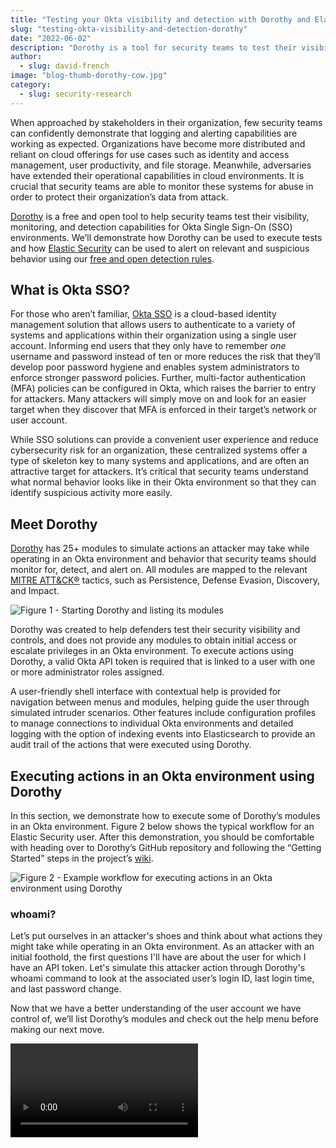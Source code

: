 ```yaml
---
title: "Testing your Okta visibility and detection with Dorothy and Elastic Security"
slug: "testing-okta-visibility-and-detection-dorothy"
date: "2022-06-02"
description: "Dorothy is a tool for security teams to test their visibility and detection capabilities for their Okta environment. IAM solutions are frequently targeted by adversaries but poorly monitored. Learn how to get started with Dorothy in this post."
author:
  - slug: david-french
image: "blog-thumb-dorothy-cow.jpg"
category:
  - slug: security-research
---
```


When approached by stakeholders in their organization, few security teams can confidently demonstrate that logging and alerting capabilities are working as expected. Organizations have become more distributed and reliant on cloud offerings for use cases such as identity and access management, user productivity, and file storage. Meanwhile, adversaries have extended their operational capabilities in cloud environments. It is crucial that security teams are able to monitor these systems for abuse in order to protect their organization’s data from attack.

[Dorothy](https://github.com/elastic/dorothy) is a free and open tool to help security teams test their visibility, monitoring, and detection capabilities for Okta Single Sign-On (SSO) environments. We’ll demonstrate how Dorothy can be used to execute tests and how [Elastic Security](https://www.elastic.co/security) can be used to alert on relevant and suspicious behavior using our [free and open detection rules](https://github.com/elastic/detection-rules/).

## What is Okta SSO?

For those who aren’t familiar, [Okta SSO](https://www.okta.com/products/single-sign-on/) is a cloud-based identity management solution that allows users to authenticate to a variety of systems and applications within their organization using a single user account. Informing end users that they only have to remember _one_ username and password instead of ten or more reduces the risk that they’ll develop poor password hygiene and enables system administrators to enforce stronger password policies. Further, multi-factor authentication (MFA) policies can be configured in Okta, which raises the barrier to entry for attackers. Many attackers will simply move on and look for an easier target when they discover that MFA is enforced in their target’s network or user account.

While SSO solutions can provide a convenient user experience and reduce cybersecurity risk for an organization, these centralized systems offer a type of skeleton key to many systems and applications, and are often an attractive target for attackers. It’s critical that security teams understand what normal behavior looks like in their Okta environment so that they can identify suspicious activity more easily.

## Meet Dorothy

[Dorothy](https://github.com/elastic/dorothy) has 25+ modules to simulate actions an attacker may take while operating in an Okta environment and behavior that security teams should monitor for, detect, and alert on. All modules are mapped to the relevant [MITRE ATT&CK®](https://attack.mitre.org/) tactics, such as Persistence, Defense Evasion, Discovery, and Impact.

![Figure 1 - Starting Dorothy and listing its modules](/assets/images/testing-okta-visibility-and-detection-dorothy/1-Dorothy-blog-listing-modules.png)

Dorothy was created to help defenders test their security visibility and controls, and does not provide any modules to obtain initial access or escalate privileges in an Okta environment. To execute actions using Dorothy, a valid Okta API token is required that is linked to a user with one or more administrator roles assigned.

A user-friendly shell interface with contextual help is provided for navigation between menus and modules, helping guide the user through simulated intruder scenarios. Other features include configuration profiles to manage connections to individual Okta environments and detailed logging with the option of indexing events into Elasticsearch to provide an audit trail of the actions that were executed using Dorothy.

## Executing actions in an Okta environment using Dorothy

In this section, we demonstrate how to execute some of Dorothy’s modules in an Okta environment. Figure 2 below shows the typical workflow for an Elastic Security user. After this demonstration, you should be comfortable with heading over to Dorothy’s GitHub repository and following the “Getting Started” steps in the project’s [wiki](https://github.com/elastic/dorothy/wiki).

![Figure 2 - Example workflow for executing actions in an Okta environment using Dorothy](/assets/images/testing-okta-visibility-and-detection-dorothy/2-Dorothy-blog-example_workflow.png)

### whoami?

Let’s put ourselves in an attacker's shoes and think about what actions they might take while operating in an Okta environment. As an attacker with an initial foothold, the first questions I'll have are about the user for which I have an API token. Let's simulate this attacker action through Dorothy's whoami command to look at the associated user’s login ID, last login time, and last password change.

Now that we have a better understanding of the user account we have control of, we’ll list Dorothy’s modules and check out the help menu before making our next move.

<Video vidyard_uuid="iG2cr4pHfUSwwVyk3paivS" />

_Figure 3 - Executing Dorothy’s whoami and list-modules commands_

### Discovery

Dorothy has several discovery modules we can use to simulate the knowledge an attacker might obtain about an Okta environment. Adversaries will often spend time to learn details of an environment after obtaining initial access — details that are essential for orienting themselves before planning their next steps.

Let’s try and gain some knowledge about the Okta environment by harvesting the following information:

- Users - A list of names, login IDs, email addresses, password recovery questions, and the status of each user will be useful when choosing which accounts to take control of, modify, or leave intact to avoid detection
- Policies - [Okta policies](https://help.okta.com/en/prod/Content/Topics/Security/Security_Policies.htm) are used to control elements of security, including password complexity and MFA requirements, as well as the devices that users are permitted to use. This knowledge will come in handy if we decide to weaken some components of the target’s security configuration
- Zones - [Network zones](https://help.okta.com/en/prod/Content/Topics/Security/network/network-zones.htm) can be used to define security perimeters for an Okta environment. Similar to policies, this information helps us learn how the environment is configured and make informed decisions before implementing any changes on how traffic is allowed or blocked

Finally, we’ll execute the find-admins module to enumerate the roles of each Okta user and identify which users have one or more administrator roles assigned to them.

<Video vidyard_uuid="TkDuAJQwKabkyj375rfYPe" />

_Figure 4 - Executing Dorothy’s “discovery” modules to gain knowledge about the Okta environment_

Other discovery modules to help with information gathering tasks include find-users-without-mfa to find users who may authenticate using only a username and password and find-admin-groups to identify user groups that have one or more administrator roles assigned to them.

### Persistence

Once an attacker has obtained access to their target environment, they may look for opportunities to establish persistence. Persistence helps an attacker maintain access in the event that they lose their initial foothold. A common example of how an adversary might lose their access is when the security team detects their presence and disables the compromised user account that the attacker is utilizing or blocks their communications at the network perimeter.

Having one or more persistence mechanisms in place means that the attacker will be able to continue their mission if one of their pathways is blocked or interrupted. In this example, we’ll use Dorothy's create-user and create-admin-user modules to create an Okta user and [assign an administrator role](https://github.com/elastic/detection-rules/blob/main/rules/okta/persistence_administrator_role_assigned_to_okta_user.toml) to the new user. Next, we'll create a recovery question for another Okta user so that we can go through the process of resetting the password for that user and take control of their account as another method of persistence.

<Video vidyard_uuid="GBE6rQG2gxPGLhysSSTZet" />

Dorothy has other persistence modules to help us understand the steps an attacker might take, such as reset-factors to [remove a user's enrolled authentication factors](https://github.com/elastic/detection-rules/blob/main/rules/okta/persistence_attempt_to_reset_mfa_factors_for_okta_user_account.toml) and reset-password to generate a one-time link to reset a user's password.

### Defense Evasion

Adversaries will attempt to execute defense evasion techniques to avoid detection throughout their mission. For example, an attacker may attempt to disable security logging to render the security team blind to their nefarious actions.

At this point, we’ve gained knowledge about the environment and configured a couple of forms of persistence. Let’s execute Dorothy's [change-policy-state](https://github.com/elastic/detection-rules/blob/main/rules/okta/okta_attempt_to_deactivate_okta_policy.toml) and [change-zone-state](https://github.com/elastic/detection-rules/blob/main/rules/okta/attempt_to_deactivate_okta_network_zone.toml) modules to weaken the “target's” security controls.

<Video vidyard_uuid="ibEzpdD2KPKKK83d3n556d" />

_Figure 6 - Deactivating Okta policy and network zone objects_

Other defense evasion-themed modules can activate, deactivate, or modify other Okta objects such as applications and individual policy rules.

We’ll stop our fictitious attack scenario here, but if you’re curious to learn what else Dorothy can do, head over to the [GitHub repository](https://github.com/elastic/dorothy).

## Detecting suspicious behavior with Elastic Security

In this section, we'll demonstrate how Okta's [system log](https://help.okta.com/en/prod/Content/Topics/Reports/Reports_SysLog.htm) powers our free detection rules to monitor for and alert teams to suspicious behavior.

Okta's system log provides an audit trail of activity that was observed in an organization's environment. This includes activity such as users logging in or changing their password, administrators making configuration changes, and much more. This data source is incredibly useful for security monitoring, investigations, compliance, and response activities.

### Ingesting Okta system logs with Fleet

[Fleet](https://www.elastic.co/guide/en/fleet/current/fleet-overview.html) provides a web-based UI in Kibana to add and manage integrations for popular services and platforms including Okta, AWS, Azure, Google Cloud Platform, Google Workspace, and many others. Fleet’s Okta integration provides an easy way to ingest and normalize Okta’s system log events.

![Figure 7 - Reviewing Fleet’s Okta integration in Kibana](/assets/images/testing-okta-visibility-and-detection-dorothy/7-Dorothy-blog-reviewing-fleet.png)

An [Okta Filebeat module](https://www.elastic.co/guide/en/beats/filebeat/current/filebeat-module-okta.html) is also available for teams that already use Beats.

### Detecting suspicious behavior with Elastic Security’s free detection rules

The Elastic Security Protections Team researches adversary tradecraft in order to develop detections and preventions for endpoint, cloud, and network platforms. Our [detection rules](https://github.com/elastic/detection-rules) are free and developed in the open alongside the broader security community.

Our Okta rules utilize the indexed system log events that are normalized into [Elastic Common Schema (ECS)](https://www.elastic.co/guide/en/ecs/current/ecs-reference.html) and alert security teams to relevant and suspicious behavior.

Figure 8 below shows a number of alerts in Elastic Security after Dorothy was used to simulate actions that an attacker might take while operating in an Okta environment.

![Figure 8 - Reviewing open alerts in Elastic Security](/assets/images/testing-okta-visibility-and-detection-dorothy/8-Dorothy-blog-reviewing-alerts.png)

What about those pesky false positives? Adding exceptions to rules in Elastic Security to filter routine and expected behavior is straightforward. This feature includes an option to close all alerts that match the exception to save you time.

![Figure 9 - Adding an exception to an Okta rule in Elastic Security](/assets/images/testing-okta-visibility-and-detection-dorothy/9-Dorothy-blog-adding_exception.jpg)

## Measure your cloud cover with Dorothy

Okta and other identity management solutions are frequently targeted by adversaries, but are often poorly monitored, if at all. We created Dorothy as a tool to help security teams understand how adversaries can operate within Okta environments, further empowering them to test their visibility and efficacy of our free and open detection rules.

You can learn how to get started with Dorothy by visiting the project’s [wiki](https://github.com/elastic/dorothy/wiki). If you're not already an Elastic Security user, you can sign up for a [free cloud trial](https://www.elastic.co/cloud/) today and check out our free [detection rules](https://www.elastic.co/blog/elastic-security-opens-public-detection-rules-repo).
